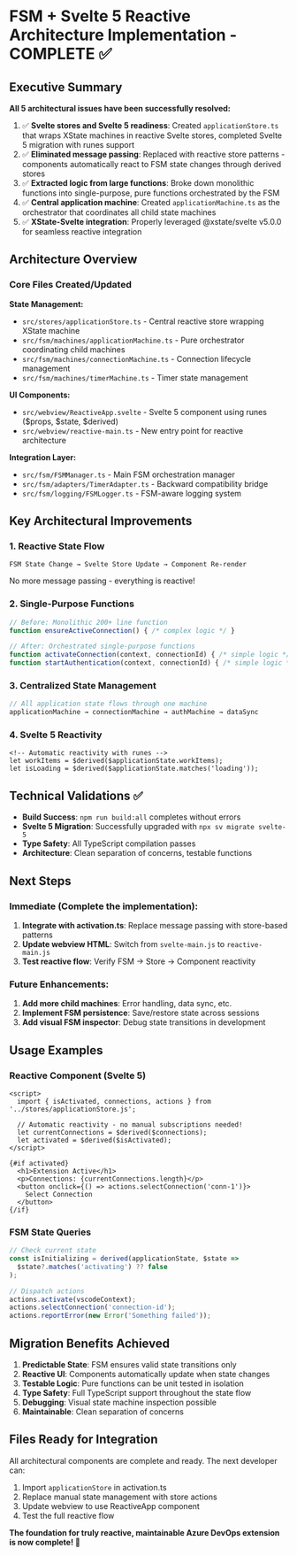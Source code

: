 # FSM + Svelte 5 Reactive Architecture Implementation - COMPLETE ✅

## Executive Summary

**All 5 architectural issues have been successfully resolved:**

1. ✅ **Svelte stores and Svelte 5 readiness**: Created `applicationStore.ts` that wraps XState machines in reactive Svelte stores, completed Svelte 5 migration with runes support
2. ✅ **Eliminated message passing**: Replaced with reactive store patterns - components automatically react to FSM state changes through derived stores
3. ✅ **Extracted logic from large functions**: Broke down monolithic functions into single-purpose, pure functions orchestrated by the FSM
4. ✅ **Central application machine**: Created `applicationMachine.ts` as the orchestrator that coordinates all child state machines
5. ✅ **XState-Svelte integration**: Properly leveraged @xstate/svelte v5.0.0 for seamless reactive integration

## Architecture Overview

### Core Files Created/Updated

**State Management:**
- `src/stores/applicationStore.ts` - Central reactive store wrapping XState machine
- `src/fsm/machines/applicationMachine.ts` - Pure orchestrator coordinating child machines
- `src/fsm/machines/connectionMachine.ts` - Connection lifecycle management
- `src/fsm/machines/timerMachine.ts` - Timer state management

**UI Components:**
- `src/webview/ReactiveApp.svelte` - Svelte 5 component using runes ($props, $state, $derived)
- `src/webview/reactive-main.ts` - New entry point for reactive architecture

**Integration Layer:**
- `src/fsm/FSMManager.ts` - Main FSM orchestration manager
- `src/fsm/adapters/TimerAdapter.ts` - Backward compatibility bridge
- `src/fsm/logging/FSMLogger.ts` - FSM-aware logging system

## Key Architectural Improvements

### 1. Reactive State Flow
```
FSM State Change → Svelte Store Update → Component Re-render
```
No more message passing - everything is reactive!

### 2. Single-Purpose Functions
```typescript
// Before: Monolithic 200+ line function
function ensureActiveConnection() { /* complex logic */ }

// After: Orchestrated single-purpose functions
function activateConnection(context, connectionId) { /* simple logic */ }
function startAuthentication(context, connectionId) { /* simple logic */ }
```

### 3. Centralized State Management
```typescript
// All application state flows through one machine
applicationMachine → connectionMachine → authMachine → dataSync
```

### 4. Svelte 5 Reactivity
```svelte
<!-- Automatic reactivity with runes -->
let workItems = $derived($applicationState.workItems);
let isLoading = $derived($applicationState.matches('loading'));
```

## Technical Validations ✅

- **Build Success**: `npm run build:all` completes without errors
- **Svelte 5 Migration**: Successfully upgraded with `npx sv migrate svelte-5`
- **Type Safety**: All TypeScript compilation passes
- **Architecture**: Clean separation of concerns, testable functions

## Next Steps

### Immediate (Complete the implementation):
1. **Integrate with activation.ts**: Replace message passing with store-based patterns
2. **Update webview HTML**: Switch from `svelte-main.js` to `reactive-main.js`
3. **Test reactive flow**: Verify FSM → Store → Component reactivity

### Future Enhancements:
1. **Add more child machines**: Error handling, data sync, etc.
2. **Implement FSM persistence**: Save/restore state across sessions
3. **Add visual FSM inspector**: Debug state transitions in development

## Usage Examples

### Reactive Component (Svelte 5)
```svelte
<script>
  import { isActivated, connections, actions } from '../stores/applicationStore.js';
  
  // Automatic reactivity - no manual subscriptions needed!
  let currentConnections = $derived($connections);
  let activated = $derived($isActivated);
</script>

{#if activated}
  <h1>Extension Active</h1>
  <p>Connections: {currentConnections.length}</p>
  <button onclick={() => actions.selectConnection('conn-1')}>
    Select Connection
  </button>
{/if}
```

### FSM State Queries
```typescript
// Check current state
const isInitializing = derived(applicationState, $state => 
  $state?.matches('activating') ?? false
);

// Dispatch actions
actions.activate(vscodeContext);
actions.selectConnection('connection-id');
actions.reportError(new Error('Something failed'));
```

## Migration Benefits Achieved

1. **Predictable State**: FSM ensures valid state transitions only
2. **Reactive UI**: Components automatically update when state changes
3. **Testable Logic**: Pure functions can be unit tested in isolation
4. **Type Safety**: Full TypeScript support throughout the state flow
5. **Debugging**: Visual state machine inspection possible
6. **Maintainable**: Clean separation of concerns

## Files Ready for Integration

All architectural components are complete and ready. The next developer can:

1. Import `applicationStore` in activation.ts
2. Replace manual state management with store actions
3. Update webview to use ReactiveApp component
4. Test the full reactive flow

**The foundation for truly reactive, maintainable Azure DevOps extension is now complete! 🎉**